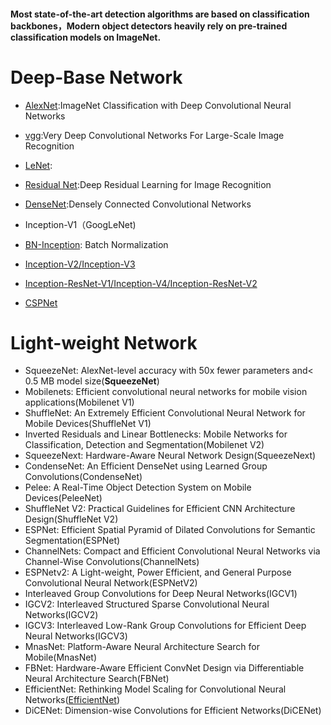 #### Most state-of-the-art detection algorithms are based on classification backbones，Modern object detectors heavily rely on pre-trained classification models on ImageNet.

# Deep-Base Network


- [AlexNet](https://papers.nips.cc/paper/4824-imagenet-classification-with-deep-convolutional-neural-networks.pdf ):ImageNet Classification with Deep Convolutional Neural Networks    
- [vgg](https://arxiv.org/pdf/1409.1556.pdf ):Very Deep Convolutional Networks For Large-Scale Image Recognition    
- [LeNet](https://arxiv.org/pdf/1409.4842.pdf ):  
- [Residual Net](https://arxiv.org/pdf/1512.03385.pdf ):Deep Residual Learning for Image Recognition   
- [DenseNet](https://arxiv.org/pdf/1608.06993.pdf ):Densely Connected Convolutional Networks

- Inception-V1（GoogLeNet)
- [BN-Inception](https://arxiv.org/abs/1502.03167): Batch Normalization
- [Inception-V2/Inception-V3](https://arxiv.org/abs/1512.00567)
- [Inception-ResNet-V1/Inception-V4/Inception-ResNet-V2](https://arxiv.org/abs/1602.07261)
- [CSPNet](https://arxiv.org/abs/1911.11929)

# Light-weight Network
- SqueezeNet: AlexNet-level accuracy with 50x fewer parameters and< 0.5 MB model size(**SqueezeNet**)
- Mobilenets: Efficient convolutional neural networks for mobile vision applications(Mobilenet V1)
- ShuffleNet: An Extremely Efficient Convolutional Neural Network for Mobile Devices(ShuffleNet V1)
- Inverted Residuals and Linear Bottlenecks: Mobile Networks for Classification, Detection and Segmentation(Mobilenet V2)
- SqueezeNext: Hardware-Aware Neural Network Design(SqueezeNext)
- CondenseNet: An Efficient DenseNet using Learned Group Convolutions(CondenseNet)
- Pelee: A Real-Time Object Detection System on Mobile Devices(PeleeNet)
- ShuffleNet V2: Practical Guidelines for Efficient CNN Architecture Design(ShuffleNet V2)
- ESPNet: Efficient Spatial Pyramid of Dilated Convolutions for Semantic Segmentation(ESPNet)
- ChannelNets: Compact and Efficient Convolutional Neural Networks via Channel-Wise Convolutions(ChannelNets)
- ESPNetv2: A Light-weight, Power Efficient, and General Purpose Convolutional Neural Network(ESPNetV2)
- Interleaved Group Convolutions for Deep Neural Networks(IGCV1)
- IGCV2: Interleaved Structured Sparse Convolutional Neural Networks(IGCV2)
- IGCV3: Interleaved Low-Rank Group Convolutions for Efficient Deep Neural Networks(IGCV3)
- MnasNet: Platform-Aware Neural Architecture Search for Mobile(MnasNet)
- FBNet: Hardware-Aware Efficient ConvNet Design via Differentiable Neural Architecture Search(FBNet)
- EfficientNet: Rethinking Model Scaling for Convolutional Neural Networks([EfficientNet](https://arxiv.org/abs/1905.11946))
- DiCENet: Dimension-wise Convolutions for Efficient Networks(DiCENet)

